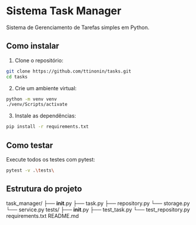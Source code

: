 # Sistema Task Manager

Sistema de Gerenciamento de Tarefas simples em Python.

## Como instalar

1. Clone o repositório:
```bash
git clone https://github.com/ttinonin/tasks.git
cd tasks
```

2. Crie um ambiente virtual:

```bash
python -m venv venv
./venv/Scripts/activate
```

3. Instale as dependências:
```bash
pip install -r requirements.txt
```

## Como testar

Execute todos os testes com pytest:
```bash
pytest -v .\tests\
```

## Estrutura do projeto

task_manager/
├── __init__.py
├── task.py
├── repository.py
└── storage.py
└── service.py
tests/
├── __init__.py
├── test_task.py
└── test_repository.py
requirements.txt
README.md
